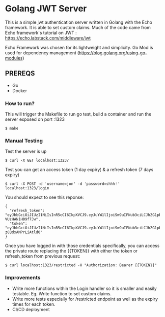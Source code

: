 # Golang JWT Server

This is a simple jwt authentication server written in Golang with the Echo framework. It is able to set custom claims.
Much of the code came from Echo framework's tutorial on JWT : https://echo.labstack.com/middleware/jwt

Echo Framework was chosen for its lightweight and simplicity. 
Go Mod is used for dependency management (https://blog.golang.org/using-go-modules)

## PREREQS
- Go
- Docker 

### How to run?
This will trigger the Makefile to run go test, build a container and run the server exposed on port :1323
```
$ make
```
### Manual Testing
Test the server is up 
```
$ curl -X GET localhost:1323/
```

Test you can get an access token (1 day expiry) & a refresh token (7 days expiry)
```
$ curl -X POST -d 'username=jon' -d 'password=shhh!' localhost:1323/login
```
You should expect to see this reponse:
```
{
  "refresh_token": "eyJhbGciOiJIUzI1NiIsInR5cCI6IkpXVCJ9.eyJuYW1lIjoiSm9uIFNub3ciLCJhZG1pbiI6dHJ1ZSwiZXhwIjoxNTY4Njk4MjY5LCJzdWIiOiIxIn0.LekFS1tc0hoTJMv_EPkoUEP7tKFT-VUzHANiH09f7Jw",
  "token": "eyJhbGciOiJIUzI1NiIsInR5cCI6IkpXVCJ9.eyJuYW1lIjoiSm9uIFNub3ciLCJhZG1pbiI6dHJ1ZSwiZXhwIjoxNTY4MTc5ODY5fQ.rnOv0MGrDSUW_h0Q2W9hzUdpKG-zCQdxAMPrLiAtld0"
}
```

Once you have logged in with those credentials specifically, you can access the private route replacing the {{TOKEN}} with either the token or refresh_token from previous request: 
```
$ curl localhost:1323/restricted -H "Authorization: Bearer {{TOKEN}}"
```

### Improvements
- Write more functions within the Login handler so it is smaller and easily testable. Eg. Write function to set custom claims. 
- Write more tests especially for /restricted endpoint as well as the expiry times for each token. 
- CI/CD deployment 